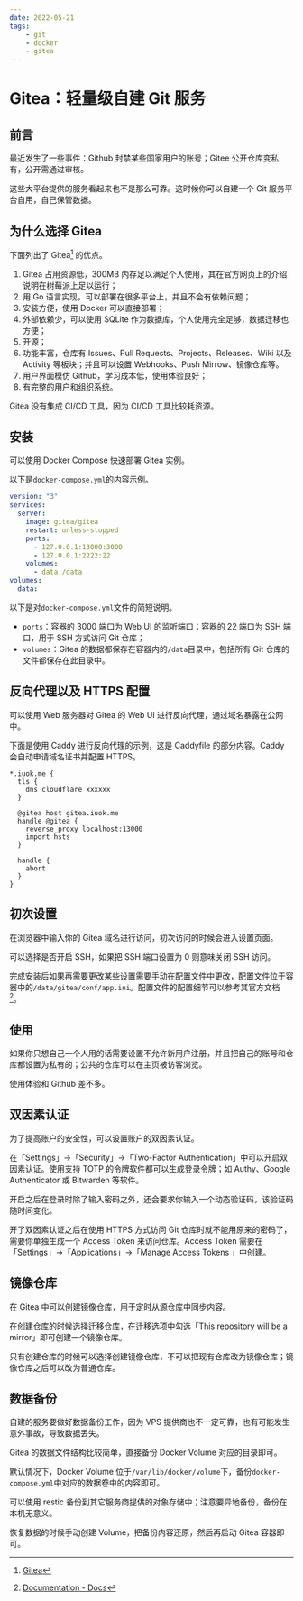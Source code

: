 ```yaml
---
date: 2022-05-21
tags:
    - git
    - docker
    - gitea
---
```


# Gitea：轻量级自建 Git 服务

## 前言

最近发生了一些事件：Github 封禁某些国家用户的账号；Gitee 公开仓库变私有，公开需通过审核。

这些大平台提供的服务看起来也不是那么可靠。这时候你可以自建一个 Git 服务平台自用，自己保管数据。

## 为什么选择 Gitea

下面列出了 Gitea[^1] 的优点。

1. Gitea 占用资源低，300MB 内存足以满足个人使用，其在官方网页上的介绍说明在树莓派上足以运行；
2. 用 Go 语言实现，可以部署在很多平台上，并且不会有依赖问题；
3. 安装方便，使用 Docker 可以直接部署；
4. 外部依赖少，可以使用 SQLite 作为数据库，个人使用完全足够，数据迁移也方便；
5. 开源；
6. 功能丰富，仓库有 Issues、Pull Requests、Projects、Releases、Wiki 以及 Activity 等板块；并且可以设置 Webhooks、Push Mirrow、镜像仓库等。
7. 用户界面模仿 Github，学习成本低，使用体验良好；
8. 有完整的用户和组织系统。

Gitea 没有集成 CI/CD 工具，因为 CI/CD 工具比较耗资源。

## 安装

可以使用 Docker Compose 快速部署 Gitea 实例。

以下是`docker-compose.yml`的内容示例。

```yml
version: "3"
services:
  server:
    image: gitea/gitea
    restart: unless-stopped
    ports:
      - 127.0.0.1:13000:3000
      - 127.0.0.1:2222:22
    volumes:
      - data:/data
volumes:
  data:
```

以下是对`docker-compose.yml`文件的简短说明。

- `ports`：容器的 3000 端口为 Web UI 的监听端口；容器的 22 端口为 SSH 端口，用于 SSH 方式访问 Git 仓库；
- `volumes`：Gitea 的数据都保存在容器内的`/data`目录中，包括所有 Git 仓库的文件都保存在此目录中。

## 反向代理以及 HTTPS 配置

可以使用 Web 服务器对 Gitea 的 Web UI 进行反向代理，通过域名暴露在公网中。

下面是使用 Caddy 进行反向代理的示例，这是 Caddyfile 的部分内容。Caddy 会自动申请域名证书并配置 HTTPS。

```caddyfile
*.iuok.me {
  tls {
    dns cloudflare xxxxxx
  }

  @gitea host gitea.iuok.me
  handle @gitea {
    reverse_proxy localhost:13000
    import hsts
  }

  handle {
    abort
  }
}
```

## 初次设置

在浏览器中输入你的 Gitea 域名进行访问，初次访问的时候会进入设置页面。

可以选择是否开启 SSH，如果把 SSH 端口设置为 0 则意味关闭 SSH 访问。

完成安装后如果再需要更改某些设置需要手动在配置文件中更改，配置文件位于容器中的`/data/gitea/conf/app.ini`。配置文件的配置细节可以参考其官方文档 [^2]。

## 使用

如果你只想自己一个人用的话需要设置不允许新用户注册，并且把自己的账号和仓库都设置为私有的；公共的仓库可以在主页被访客浏览。

使用体验和 Github 差不多。

## 双因素认证

为了提高账户的安全性，可以设置账户的双因素认证。

在「Settings」->「Security」->「Two-Factor Authentication」中可以开启双因素认证。使用支持 TOTP 的令牌软件都可以生成登录令牌；如 Authy、Google Authenticator 或 Bitwarden 等软件。

开启之后在登录时除了输入密码之外，还会要求你输入一个动态验证码，该验证码随时间变化。

开了双因素认证之后在使用 HTTPS 方式访问 Git 仓库时就不能用原来的密码了，需要你单独生成一个 Access Token 来访问仓库。Access Token 需要在「Settings」->「Applications」->「Manage Access Tokens
」中创建。

## 镜像仓库

在 Gitea 中可以创建镜像仓库，用于定时从源仓库中同步内容。

在创建仓库的时候选择迁移仓库，在迁移选项中勾选「This repository will be a mirror」即可创建一个镜像仓库。

只有创建仓库的时候可以选择创建镜像仓库，不可以把现有仓库改为镜像仓库；镜像仓库之后可以改为普通仓库。

## 数据备份

自建的服务要做好数据备份工作，因为 VPS 提供商也不一定可靠，也有可能发生意外事故，导致数据丢失。

Gitea 的数据文件结构比较简单，直接备份 Docker Volume 对应的目录即可。

默认情况下，Docker Volume 位于`/var/lib/docker/volume`下，备份`docker-compose.yml`中对应的数据卷中的内容即可。

可以使用 restic 备份到其它服务商提供的对象存储中；注意要异地备份，备份在本机无意义。

恢复数据的时候手动创建 Volume，把备份内容还原，然后再启动 Gitea 容器即可。

[^1]: [Gitea](https://gitea.io/en-us/)
[^2]: [Documentation - Docs](https://docs.gitea.io/en-us/)
